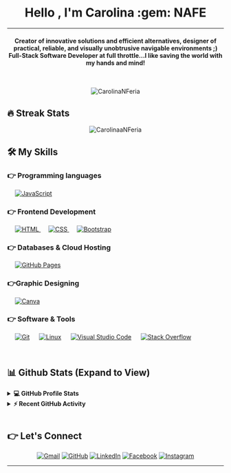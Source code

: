 <h1 align="center">Hello , I'm Carolina :gem: NAFE</h1>
<p align="center">
  
</p>
<hr/>
<h4 align="center">Creator of innovative solutions and efficient alternatives, designer of practical, reliable, and visually unobtrusive navigable environments ;) Full-Stack Software Developer at full throttle...I like saving the world with my hands and mind!</h4>
<br>
<p align="center"> <img src="https://komarev.com/ghpvc/?username=CarolinaNFeria&label=Profile%20views&color=0e75b6&style=plastic" alt="CarolinaNFeria" /> </p>

## 🔥 Streak Stats
<p align="center"><img src="https://github-readme-streak-stats.herokuapp.com/?user=CarolinaNFeria&theme=algolia" alt="CarolinaaNFeria"  /></p>


## 🛠️ My Skills

### 👉 Programming languages

<p align="left"> 
  &emsp;
  <a href="https://developer.mozilla.org/en-US/docs/Web/JavaScript" target="_blank"> 
     <img alt="JavaScript" src="https://img.shields.io/badge/JavaScript%20-%23F7DF1E.svg?logo=javascript&logoColor=black">
   </a>
</p>

### 👉 Frontend Development
<p align="left"> 
  &emsp; 
  <a href="https://www.w3.org/html/" target="_blank"> 
   <img alt="HTML" src="https://img.shields.io/badge/HTML5%20-%23E34F26.svg?logo=html5&logoColor=white">
  </a>   
  &emsp;
  <a href="https://www.w3schools.com/css/" target="_blank">
    <img alt="CSS" src="https://img.shields.io/badge/CSS%20-%231572B6.svg?logo=css3&logoColor=white">
  </a> 
   &emsp;
  <a href="https://getbootstrap.com" target="_blank"> 
    <img alt="Bootstrap" src="https://img.shields.io/badge/Bootstrap-%23563D7C.svg?style=flat&logo=bootstrap&logoColor=white"/>
  </a>
</p>

### 👉 Databases & Cloud Hosting
<p align="left">
  &emsp;
    <a href="https://www.github.com"><img alt="GitHub Pages" src="https://img.shields.io/badge/GitHub%20Pages-%23327FC7.svg?style=flat&llogo=github&logoColor=white"></a>
 </p>
  
### 👉Graphic Designing
<p align="left">
       &emsp;
  <a href="#">
  	<img alt="Canva" src="https://img.shields.io/badge/Canva-%2300C4CC.svg?style=flat&logo=Canva&logoColor=white"/>
  </a>
 </p>

 ### 👉 Software & Tools
 
<p>
  &emsp;
    <a href="#"><img alt="Git" src="https://img.shields.io/badge/Git%20-%23F05033.svg?logo=git&logoColor=white"></a>
  &emsp;
    <a href="#"><img alt="Linux" src="https://img.shields.io/badge/Linux-FCC624?style=flat&logo=linux&logoColor=black"></a>
  &emsp;
    <a href="#"><img alt="Visual Studio Code" src="https://img.shields.io/badge/Visual%20Studio%20Code-0078d7.svg?logo=visual-studio-code&logoColor=white"></a>
  &emsp;
    <a href="#"><img alt="Stack Overflow" src="https://img.shields.io/badge/-Stack%20Overflow-FE7A16?logo=stack-overflow&logoColor=white"></a>
  &emsp;
</p>

<br/>

## 📊 Github Stats (Expand to View) 


<details> 
  <summary><b>💻 GitHub Profile Stats</b></summary>
  <br/>
  <p align="center">
    <a href="https://github.com/anuraghazra/github-readme-stats"><img alt="Carolina's Github Stats" src="https://github-readme-stats.vercel.app/api?username=CarolinaNFeria&show_icons=true&count_private=true&theme=algolia" height="192px"/></a>
<br/>
  &nbsp;
	  <img src="https://github-readme-stats.vercel.app/api/top-langs?username=CarolinaNFeria&show_icons=true&locale=en&layout=compact&theme=algolia" alt="CarolinaNFeria" height="192px"/>
  <br/>
  <b>Note:</b> Top languages is only a metric of the languages my public code consists of and doesn't reflect experience or skill level.
  </p>
</details>


<details>
  <summary><b>⚡ Recent GitHub Activity</b></summary>
  <br/>
   <a href="https://github.com/CarolinaNFeria"><img alt="Carolina's Activity Graph" src="https://activity-graph.herokuapp.com/graph?username=CarolinaNFeria&custom_title=Carolina%20Naranjo's%20Contribution%20Graph&theme=react-dark" /></a>
  <br/>

</details>

<br/>

## :point_right: Let's Connect
<p align="center">
	<a href="mailto:rogua20.12@gmail.com"><img src="https://img.icons8.com/bubbles/50/000000/gmail.png" alt="Gmail"/></a>
	<a href="https://github.com/CarolinaNFeria"><img src="https://img.icons8.com/bubbles/50/000000/github.png" alt="GitHub"/></a>
	<a href="https://www.linkedin.com/in/carolina-naranjo-feria-793132295/"><img src="https://img.icons8.com/bubbles/50/000000/linkedin.png" alt="LinkedIn"/></a>
	<a href="https://www.facebook.com/carolina.naranjo.92798"><img src="https://img.icons8.com/bubbles/50/000000/facebook-new.png" alt="Facebook"/></a>
	<a href="https://www.instagram.com/c.nferia/"><img src="https://img.icons8.com/bubbles/50/000000/instagram.png" alt="Instagram"/></a>
	
</p>

<hr/>
